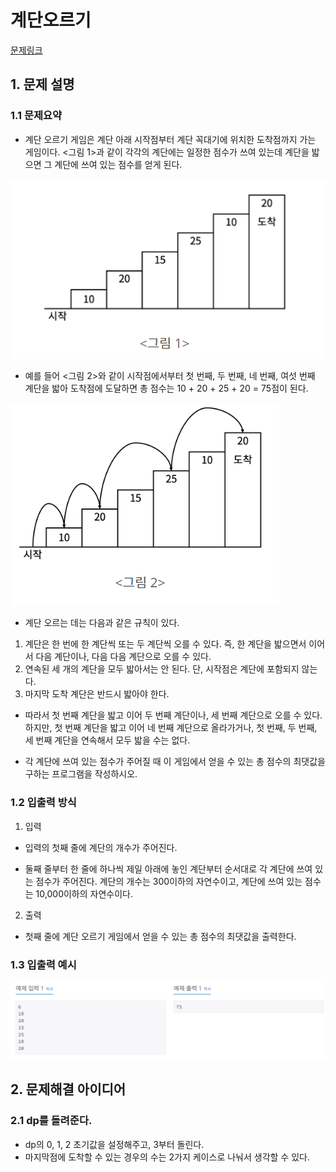 # 계단오르기
[문제링크](https://www.acmicpc.net/problem/2579)

## 1. 문제 설명

### 1.1 문제요약
- 계단 오르기 게임은 계단 아래 시작점부터 계단 꼭대기에 위치한 도착점까지 가는 게임이다. <그림 1>과 같이 각각의 계단에는 일정한 점수가 쓰여 있는데 계단을 밟으면 그 계단에 쓰여 있는 점수를 얻게 된다.

<img src='그림1.jpg'>

- 예를 들어 <그림 2>와 같이 시작점에서부터 첫 번째, 두 번째, 네 번째, 여섯 번째 계단을 밟아 도착점에 도달하면 총 점수는 10 + 20 + 25 + 20 = 75점이 된다.

<img src='그림2.jpg'>

- 계단 오르는 데는 다음과 같은 규칙이 있다.

1. 계단은 한 번에 한 계단씩 또는 두 계단씩 오를 수 있다. 즉, 한 계단을 밟으면서 이어서 다음 계단이나, 다음 다음 계단으로 오를 수 있다.
2. 연속된 세 개의 계단을 모두 밟아서는 안 된다. 단, 시작점은 계단에 포함되지 않는다.
3. 마지막 도착 계단은 반드시 밟아야 한다.

- 따라서 첫 번째 계단을 밟고 이어 두 번째 계단이나, 세 번째 계단으로 오를 수 있다. 하지만, 첫 번째 계단을 밟고 이어 네 번째 계단으로 올라가거나, 첫 번째, 두 번째, 세 번째 계단을 연속해서 모두 밟을 수는 없다.

- 각 계단에 쓰여 있는 점수가 주어질 때 이 게임에서 얻을 수 있는 총 점수의 최댓값을 구하는 프로그램을 작성하시오.


### 1.2 입출력 방식 
1. 입력
- 입력의 첫째 줄에 계단의 개수가 주어진다.

- 둘째 줄부터 한 줄에 하나씩 제일 아래에 놓인 계단부터 순서대로 각 계단에 쓰여 있는 점수가 주어진다. 계단의 개수는 300이하의 자연수이고, 계단에 쓰여 있는 점수는 10,000이하의 자연수이다.

2. 출력
- 첫째 줄에 계단 오르기 게임에서 얻을 수 있는 총 점수의 최댓값을 출력한다.

### 1.3 입출력 예시
<img src='입출력예시.jpg'>

## 2. 문제해결 아이디어

### 2.1 dp를 돌려준다.
- dp의 0, 1, 2 초기값을 설정해주고, 3부터 돌린다.
- 마지막점에 도착할 수 있는 경우의 수는 2가지 케이스로 나눠서 생각할 수 있다.